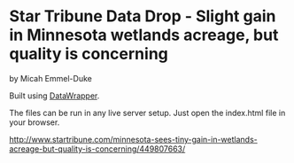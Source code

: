 Star Tribune Data Drop - Slight gain in Minnesota wetlands acreage, but quality is concerning
================

by Micah Emmel-Duke

Built using [DataWrapper](https://github.com/datawrapper/datawrapper).

The files can be run in any live server setup. Just open the index.html file in your browser.

http://www.startribune.com/minnesota-sees-tiny-gain-in-wetlands-acreage-but-quality-is-concerning/449807663/